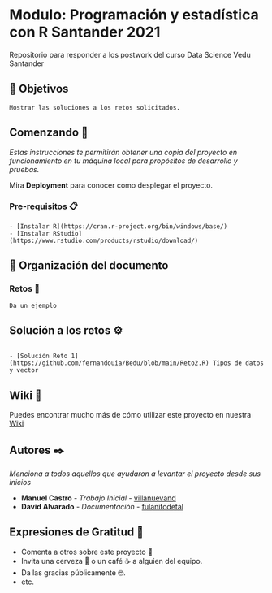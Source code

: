 # Modulo: Programación y estadística con R Santander 2021

Repositorio para responder a los postwork del curso Data Science Vedu Santander

## :dart: Objetivos
```
Mostrar las soluciones a los retos solicitados.
```

## Comenzando 🚀

_Estas instrucciones te permitirán obtener una copia del proyecto en funcionamiento en tu máquina local para propósitos de desarrollo y pruebas._

Mira **Deployment** para conocer como desplegar el proyecto.


### Pre-requisitos 📋


```
- [Instalar R](https://cran.r-project.org/bin/windows/base/)
- [Instalar RStudio](https://www.rstudio.com/products/rstudio/download/)

```
## 📂 Organización del documento
### Retos 🔧



```
Da un ejemplo
```


## Solución a los retos  ⚙️

```

- [Solución Reto 1](https://github.com/fernandouia/Bedu/blob/main/Reto2.R) Tipos de datos y vector
```

## Wiki 📖

Puedes encontrar mucho más de cómo utilizar este proyecto en nuestra [Wiki](https://github.com/tu/proyecto/wiki)

## Autores ✒️

_Menciona a todos aquellos que ayudaron a levantar el proyecto desde sus inicios_

* **Manuel Castro** - *Trabajo Inicial* - [villanuevand](https://github.com/villanuevand)
* **David Alvarado** - *Documentación* - [fulanitodetal](#fulanito-de-tal)


## Expresiones de Gratitud 🎁

* Comenta a otros sobre este proyecto 📢
* Invita una cerveza 🍺 o un café ☕ a alguien del equipo. 
* Da las gracias públicamente 🤓.
* etc.


